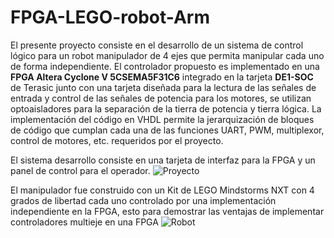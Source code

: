 # FPGA-LEGO-robot-Arm
El presente proyecto consiste en el desarrollo de un sistema de control lógico para un robot manipulador de 4 ejes que permita manipular cada uno de forma independiente. El controlador propuesto es implementado en una **FPGA Altera Cyclone V 5CSEMA5F31C6** integrado en la tarjeta **DE1-SOC** de Terasic junto con una tarjeta diseñada para la lectura de las señales de entrada y control de las señales de potencia para los motores, se utilizan optoaisladores para la separación de la tierra de potencia y tierra lógica.
La implementación del código en VHDL permite la jerarquización de bloques de código que cumplan cada una de las funciones UART, PWM, multiplexor, control de motores, etc. requeridos por el proyecto.

El sistema desarrollo consiste en una tarjeta de interfaz para la FPGA y un panel de control para el operador.
![Proyecto](https://github.com/LuisErnie/FPGA-LEGO-robot-Arm/blob/master/Anexo%20C.%20Memoria%20Fotogr%C3%A1fica/Panel%20de%20Control.jpg)

El manipulador fue construido con un Kit de LEGO Mindstorms NXT con 4 grados de libertad cada uno controlado por una implementación independiente en la FPGA, esto para demostrar las ventajas de implementar controladores multieje en una FPGA
![Robot](https://github.com/LuisErnie/FPGA-LEGO-robot-Arm/blob/master/Anexo%20C.%20Memoria%20Fotogr%C3%A1fica/Robot%20Manipulador.jpg)
